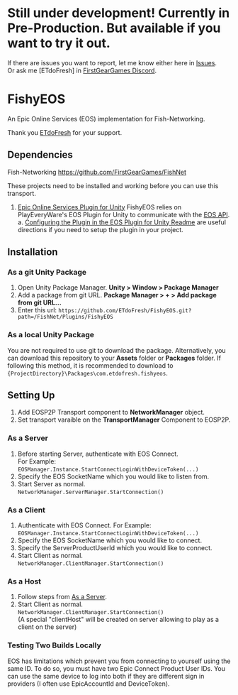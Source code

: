 # Still under development! Currently in Pre-Production. But available if you want to try it out.
If there are issues you want to report, let me know either here in [Issues](https://github.com/ETdoFresh/FishyEOS/issues).  
Or ask me [ETdoFresh] in [FirstGearGames Discord](https://discord.gg/Ta9HgDh4Hj).

# FishyEOS
An Epic Online Services (EOS) implementation for Fish-Networking.

Thank you [ETdoFresh](https://github.com/sponsors/etdofresh) for your support.


## Dependencies

Fish-Networking https://github.com/FirstGearGames/FishNet

These projects need to be installed and working before you can use this transport.
1. [Epic Online Services Plugin for Unity](https://github.com/PlayEveryWare/eos_plugin_for_unity_upm) FishyEOS relies on PlayEveryWare's EOS Plugin for Unity to communicate with the [EOS API](https://dev.epicgames.com/docs/api-ref/interfaces).  
    a. [Configuring the Plugin in the EOS Plugin for Unity Readme](https://github.com/PlayEveryWare/eos_plugin_for_unity#configuring-the-plugin) are useful directions if you need to setup the plugin in your project.


## Installation

### As a git Unity Package

1. Open Unity Package Manager. **Unity > Window > Package Manager**
2. Add a package from git URL. **Package Manager > + > Add package from git URL...**
3. Enter this url: `https://github.com/ETdoFresh/FishyEOS.git?path=/FishNet/Plugins/FishyEOS`

### As a local Unity Package

You are not required to use git to download the package. Alternatively, you can download this repository to your **Assets** folder or **Packages** folder. If following this method, it is recommended to download to `{ProjectDirectory}\Packages\com.etdofresh.fishyeos`.


## Setting Up

1. Add EOSP2P Transport component to **NetworkManager** object. 
2. Set transport varaible on the **TransportManager** Component to EOSP2P.

### As a Server
1. Before starting Server, authenticate with EOS Connect.  
   For Example: `EOSManager.Instance.StartConnectLoginWithDeviceToken(...)`
2. Specify the EOS SocketName which you would like to listen from.
3. Start Server as normal.  
   `NetworkManager.ServerManager.StartConnection()`

### As a Client
1. Authenticate with EOS Connect.
   For Example: `EOSManager.Instance.StartConnectLoginWithDeviceToken(...)`
2. Specify the EOS SocketName which you would like to connect.
3. Specify the ServerProductUserId which you would like to connect.
4. Start Client as normal.  
   `NetworkManager.ClientManager.StartConnection()`

### As a Host
1. Follow steps from [As a Server](#as-a-server).
2. Start Client as normal.  
   `NetworkManager.ClientManager.StartConnection()`  
   (A special "clientHost" will be created on server allowing to play as a client on the server)

### Testing Two Builds Locally
EOS has limitations which prevent you from connecting to yourself using the same ID. To do so, you must have two Epic Connect Product User IDs. You can use the same device to log into both if they are different sign in providers (I often use EpicAccountId and DeviceToken).
